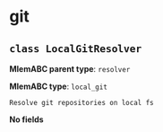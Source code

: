 # git

## `class LocalGitResolver`

**MlemABC parent type**: `resolver`

**MlemABC type**: `local_git`

    Resolve git repositories on local fs

**No fields**
